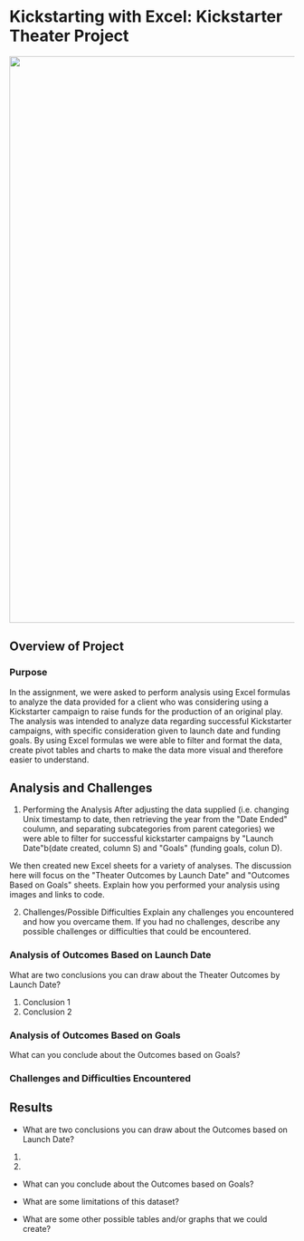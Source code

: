 
# Kickstarting with Excel: Kickstarter Theater Project<!--Photo below by Donald Tong from Pexels-->
<img src="https://github.com/tn64/kickstarter-analysis/blob/main/Resources/pexels-donald-tong-109669-edited.png" width="1000">

## Overview of Project

### Purpose
In the assignment, we were asked to perform analysis using Excel formulas to analyze the data provided for a client who was considering using a Kickstarter campaign to raise funds for the production of an original play. The analysis was intended to analyze data regarding successful Kickstarter campaigns, with specific consideration given to launch date and funding goals. By using Excel formulas we were able to filter and format the data, create pivot tables and charts to make the data more visual and therefore easier to understand.

## Analysis and Challenges

1. Performing the Analysis
After adjusting the data supplied (i.e. changing Unix timestamp to date, then retrieving the year from the "Date Ended" coulumn, and separating subcategories from parent categories)  we were able to filter for successful kickstarter campaigns by "Launch Date"b(date created, column S) and "Goals" (funding goals, colun D). 


We then created new Excel sheets for a variety of analyses. The discussion here will focus on the "Theater Outcomes by Launch Date" and "Outcomes Based on Goals" sheets.
Explain how you performed your analysis using images and links to code. 

2. Challenges/Possible Difficulties
Explain any challenges you encountered and how you overcame them. If you had no challenges, describe any possible challenges or difficulties that could be encountered.

### Analysis of Outcomes Based on Launch Date
What are two conclusions you can draw about the Theater Outcomes by Launch Date?
1. Conclusion 1
2. Conclusion 2


### Analysis of Outcomes Based on Goals
What can you conclude about the Outcomes based on Goals?

### Challenges and Difficulties Encountered 

## Results

- What are two conclusions you can draw about the Outcomes based on Launch Date?
1. 
2. 

- What can you conclude about the Outcomes based on Goals?

- What are some limitations of this dataset?

- What are some other possible tables and/or graphs that we could create?
